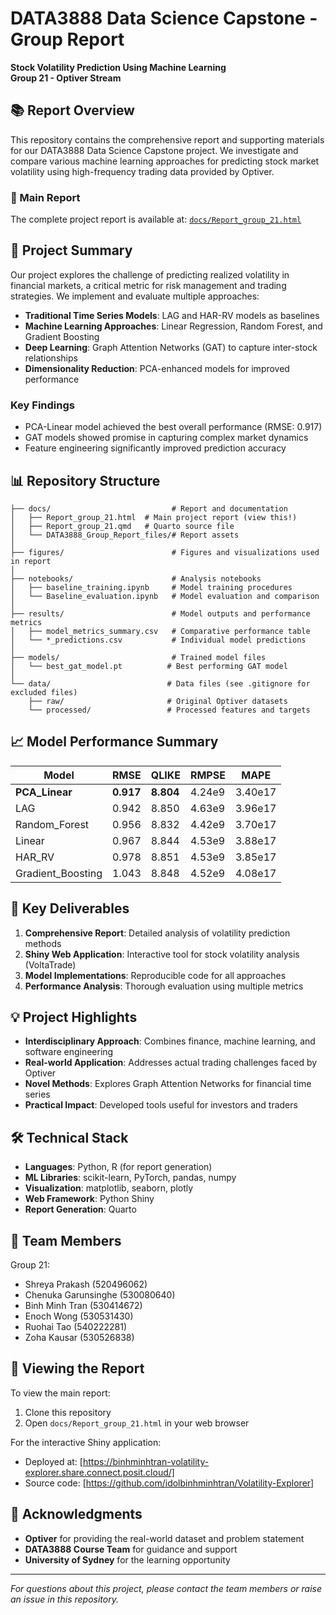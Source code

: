 # DATA3888 Data Science Capstone - Group Report
**Stock Volatility Prediction Using Machine Learning**  
**Group 21 - Optiver Stream**

## 📚 Report Overview

This repository contains the comprehensive report and supporting materials for our DATA3888 Data Science Capstone project. We investigate and compare various machine learning approaches for predicting stock market volatility using high-frequency trading data provided by Optiver.

### 📑 Main Report
The complete project report is available at: [`docs/Report_group_21.html`](docs/Report_group_21.html)

## 🎯 Project Summary

Our project explores the challenge of predicting realized volatility in financial markets, a critical metric for risk management and trading strategies. We implement and evaluate multiple approaches:

- **Traditional Time Series Models**: LAG and HAR-RV models as baselines
- **Machine Learning Approaches**: Linear Regression, Random Forest, and Gradient Boosting
- **Deep Learning**: Graph Attention Networks (GAT) to capture inter-stock relationships
- **Dimensionality Reduction**: PCA-enhanced models for improved performance

### Key Findings
- PCA-Linear model achieved the best overall performance (RMSE: 0.917)
- GAT models showed promise in capturing complex market dynamics
- Feature engineering significantly improved prediction accuracy

## 📊 Repository Structure

```
├── docs/                           # Report and documentation
│   ├── Report_group_21.html  # Main project report (view this!)
│   ├── Report_group_21.qmd   # Quarto source file
│   └── DATA3888_Group_Report_files/# Report assets
│
├── figures/                        # Figures and visualizations used in report
│
├── notebooks/                      # Analysis notebooks
│   ├── baseline_training.ipynb     # Model training procedures
│   └── Baseline_evaluation.ipynb   # Model evaluation and comparison
│
├── results/                        # Model outputs and performance metrics
│   ├── model_metrics_summary.csv   # Comparative performance table
│   └── *_predictions.csv           # Individual model predictions
│
├── models/                         # Trained model files
│   └── best_gat_model.pt          # Best performing GAT model
│
└── data/                          # Data files (see .gitignore for excluded files)
    ├── raw/                       # Original Optiver datasets
    └── processed/                 # Processed features and targets
```

## 📈 Model Performance Summary

| Model | RMSE | QLIKE | RMPSE | MAPE |
|-------|------|-------|-------|------|
| **PCA_Linear** | **0.917** | **8.804** | 4.24e9 | 3.40e17 |
| LAG | 0.942 | 8.850 | 4.63e9 | 3.96e17 |
| Random_Forest | 0.956 | 8.832 | 4.42e9 | 3.70e17 |
| Linear | 0.967 | 8.844 | 4.53e9 | 3.88e17 |
| HAR_RV | 0.978 | 8.851 | 4.53e9 | 3.85e17 |
| Gradient_Boosting | 1.043 | 8.848 | 4.52e9 | 4.08e17 |

## 🚀 Key Deliverables

1. **Comprehensive Report**: Detailed analysis of volatility prediction methods
2. **Shiny Web Application**: Interactive tool for stock volatility analysis (VoltaTrade)
3. **Model Implementations**: Reproducible code for all approaches
4. **Performance Analysis**: Thorough evaluation using multiple metrics

## 💡 Project Highlights

- **Interdisciplinary Approach**: Combines finance, machine learning, and software engineering
- **Real-world Application**: Addresses actual trading challenges faced by Optiver
- **Novel Methods**: Explores Graph Attention Networks for financial time series
- **Practical Impact**: Developed tools useful for investors and traders

## 🛠️ Technical Stack

- **Languages**: Python, R (for report generation)
- **ML Libraries**: scikit-learn, PyTorch, pandas, numpy
- **Visualization**: matplotlib, seaborn, plotly
- **Web Framework**: Python Shiny
- **Report Generation**: Quarto

## 👥 Team Members

Group 21:
- Shreya Prakash (520496062)
- Chenuka Garunsinghe (530080640)
- Binh Minh Tran (530414672)
- Enoch Wong (530531430)
- Ruohai Tao (540222281)
- Zoha Kausar (530526838)

## 📝 Viewing the Report

To view the main report:
1. Clone this repository
2. Open `docs/Report_group_21.html` in your web browser

For the interactive Shiny application:
- Deployed at: [https://binhminhtran-volatility-explorer.share.connect.posit.cloud/]
- Source code: [https://github.com/idolbinhminhtran/Volatility-Explorer]

## 🙏 Acknowledgments

- **Optiver** for providing the real-world dataset and problem statement
- **DATA3888 Course Team** for guidance and support
- **University of Sydney** for the learning opportunity

---

*For questions about this project, please contact the team members or raise an issue in this repository.*
